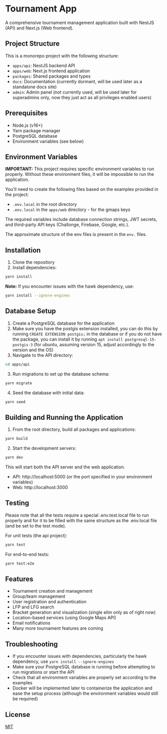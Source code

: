 # Tournament App

A comprehensive tournament management application built with NestJS (API) and Next.js (Web frontend).

## Project Structure

This is a monorepo project with the following structure:

- `apps/api`: NestJS backend API
- `apps/web`: Next.js frontend application
- `packages`: Shared packages and types
- `docs`: Documentation (currently dormant, will be used later as a standalone docs site)
- `admin`: Admin panel (not currently used, will be used later for superadmins only, now they just act as all privileges enabled users)

## Prerequisites

- Node.js (v16+)
- Yarn package manager
- PostgreSQL database
- Environment variables (see below)

## Environment Variables

**IMPORTANT:** This project requires specific environment variables to run properly. Without these environment files, it will be impossible to run the application.

You'll need to create the following files based on the examples provided in the project:
- `.env.local` in the root directory
- `.env.local` in the `apps/web` directory - for the gmaps keys

The required variables include database connection strings, JWT secrets, and third-party API keys (Challonge, Firebase, Google, etc.).

The approximate structure of the env files is present in the `env.` files.

## Installation

1. Clone the repository
2. Install dependencies:

```bash
yarn install
```

**Note:** If you encounter issues with the hawk dependency, use:

```bash
yarn install --ignore-engines
```

## Database Setup

1. Create a PostgreSQL database for the application
2. Make sure you have the postgis extension installed, you can do this by running `CREATE EXTENSION postgis;` in the database or if you do not have the package, you can install it by running `apt install postgresql-15-postgis-3` (for ubuntu, assuming version 15, adjust accordingly to the version and the OS)
3. Navigate to the API directory:

```bash
cd apps/api
```

3. Run migrations to set up the database schema:

```bash
yarn migrate
```

4. Seed the database with initial data:

```bash
yarn seed
```

## Building and Running the Application

1. From the root directory, build all packages and applications:

```bash
yarn build
```

2. Start the development servers:

```bash
yarn dev
```

This will start both the API server and the web application.

- API: http://localhost:5000 (or the port specified in your environment variables)
- Web: http://localhost:3000

## Testing

Please note that all the tests require a special .env.test.local file to run properly and for it to be filled with the same structure as the .env.local file (and be set to the test mode).

For unit tests (the api project):

```bash
yarn test
```

For end-to-end tests:

```bash
yarn test:e2e
```

## Features

- Tournament creation and management
- Group/team management
- User registration and authentication
- LFP and LFG search 
- Bracket generation and visualization (single elim only as of right now)
- Location-based services (using Google Maps API)
- Email notifications
- Many more tournament features are coming

## Troubleshooting

- If you encounter issues with dependencies, particularly the hawk dependency, use `yarn install --ignore-engines`
- Make sure your PostgreSQL database is running before attempting to run migrations or start the API
- Check that all environment variables are properly set according to the examples
- Docker will be implemented later to containerize the application and ease the setup process (although the environment variables would still be required)

## License

[MIT](LICENSE)
